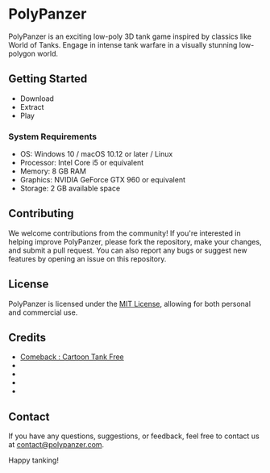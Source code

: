# PolyPanzer

PolyPanzer is an exciting low-poly 3D tank game inspired by classics like World of Tanks. Engage in intense tank warfare in a visually stunning low-polygon world.

## Getting Started

- Download
- Extract
- Play

### System Requirements

- OS: Windows 10 / macOS 10.12 or later / Linux
- Processor: Intel Core i5 or equivalent
- Memory: 8 GB RAM
- Graphics: NVIDIA GeForce GTX 960 or equivalent
- Storage: 2 GB available space

## Contributing

We welcome contributions from the community! If you're interested in helping improve PolyPanzer, please fork the repository, make your changes, and submit a pull request. You can also report any bugs or suggest new features by opening an issue on this repository.

## License

PolyPanzer is licensed under the [MIT License](LICENSE), allowing for both personal and commercial use.

## Credits

- [Comeback : Cartoon Tank Free](https://assetstore.unity.com/packages/3d/vehicles/land/cartoon-tank-free-165189)
- []()
- []()
- []()
- 

## Contact

If you have any questions, suggestions, or feedback, feel free to contact us at contact@polypanzer.com.

Happy tanking!
